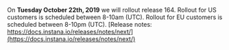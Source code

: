 On **Tuesday October 22th, 2019** we will rollout release 164. Rollout for US customers is scheduled between 8-10am (UTC). Rollout for EU customers is scheduled between 8-10pm (UTC). [Release notes: https://docs.instana.io/releases/notes/next/](https://docs.instana.io/releases/notes/next/)
